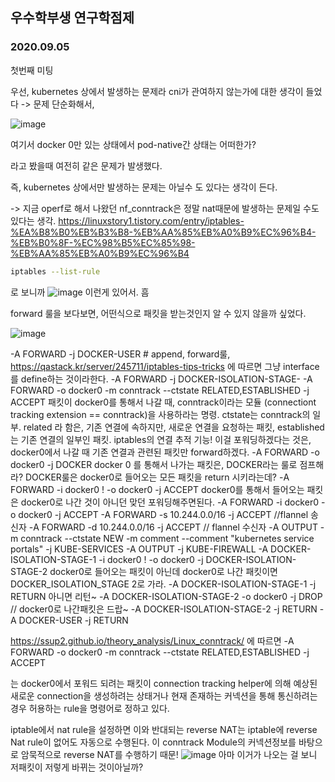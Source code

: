 ## 우수학부생 연구학점제


### 2020.09.05

첫번째 미팅

우선, kubernetes 상에서 발생하는 문제라 cni가 관여하지 않는가에 대한 생각이 들었다
-> 문제 단순화해서, 

![image](https://user-images.githubusercontent.com/47310668/92705840-fdf7c300-f38e-11ea-8f7c-32ee60272771.png)

여기서 docker 0만 있는 상태에서 
pod-native간 상태는 어떠한가?

라고 봤을때 여전히 같은 문제가 발생했다.

즉, kubernetes 상에서만 발생하는 문제는 아닐수 도 있다는 생각이 든다.

-> 지금 operf로 해서 나왔던 nf_conntrack은 정말 nat때문에 발생하는 문제일 수도 있다는 생각.
<https://linuxstory1.tistory.com/entry/iptables-%EA%B8%B0%EB%B3%B8-%EB%AA%85%EB%A0%B9%EC%96%B4-%EB%B0%8F-%EC%98%B5%EC%85%98-%EB%AA%85%EB%A0%B9%EC%96%B4>
```bash
iptables --list-rule
```
로 보니까 
![image](https://user-images.githubusercontent.com/47310668/92706719-b6256b80-f38f-11ea-8334-270f144075a4.png)
이런게 있어서.
흠 

forward 룰을 보다보면, 어떤식으로 패킷을 받는것인지 알 수 있지 않을까 싶었다.


![image](https://user-images.githubusercontent.com/47310668/92706625-a27a0500-f38f-11ea-8f6a-a93ea1bc98e0.png)

-A FORWARD -j DOCKER-USER  # append, forward룰,  https://qastack.kr/server/245711/iptables-tips-tricks 에 따르면 그냥 interface를 define하는 것이라한다.
-A FORWARD -j DOCKER-ISOLATION-STAGE- 
-A FORWARD -o docker0 -m conntrack --ctstate RELATED,ESTABLISHED -j ACCEPT  패킷이 docker0를 통해서 나갈 때, conntrack이라는 모듈 (connectiont tracking extension == conntrack)을 사용하라는 명령.
ctstate는 conntrack의 일부. related 라 함은, 기존 연결에 속하지만, 새로운 연결을 요청하는 패킷, established는 기존 연결의 일부인 패킷. iptables의 연결 추적 기능! 
이걸 포워딩하겠다는 것은,  docker0에서 나갈 때 기존 연결과 관련된 패킷만 forward하겠다. 
-A FORWARD -o docker0 -j DOCKER    docker 0 를 통해서 나가는 패킷은, DOCKER라는 룰로 점프해라?  DOCKER룰은 docker0로 들어오는 모든 패킷을 return 시키라는데?
-A FORWARD -i docker0 ! -o docker0 -j ACCEPT  docker0를 통해서 들어오는 패킷은 docker0로 나간 것이 아니던 맞던 포워딩해주면된다. 
-A FORWARD -i docker0 -o docker0 -j ACCEPT 
-A FORWARD -s 10.244.0.0/16 -j ACCEPT  //flannel 송신자
-A FORWARD -d 10.244.0.0/16 -j ACCEPT // flannel 수신자
-A OUTPUT -m conntrack --ctstate NEW -m comment --comment "kubernetes service portals" -j KUBE-SERVICES
-A OUTPUT -j KUBE-FIREWALL
-A DOCKER-ISOLATION-STAGE-1 -i docker0 ! -o docker0 -j DOCKER-ISOLATION-STAGE-2  docker0로 들어오는 패킷이 아닌데 docker0로 나간 패킷이면 DOCKER_ISOLATION_STAGE 2로 가라.
-A DOCKER-ISOLATION-STAGE-1 -j RETURN   아니면 리턴~
-A DOCKER-ISOLATION-STAGE-2 -o docker0 -j DROP  // docker0로 나간패킷은 드랍~
-A DOCKER-ISOLATION-STAGE-2 -j RETURN
-A DOCKER-USER -j RETURN


https://ssup2.github.io/theory_analysis/Linux_conntrack/
에 따르면
-A FORWARD -o docker0 -m conntrack --ctstate RELATED,ESTABLISHED -j ACCEPT

는 docker0에서 포워드 되려는 패킷이 connection tracking helper에 의해 예상된 새로운 connection을 생성하려는 상태거나 현재 존재하는 커넥션을
통해 통신하려는 경우 허용하는 rule을 명령어로 정하고 있다.

iptable에서 nat rule을 설정하면 이와 반대되는 reverse NAT는 iptable에 reverse Nat rule이 없어도 자동으로 수행된다.
이 conntrack Module의 커넥션정보를 바탕으로 암묵적으로 reverse NAT를 수행하기 때문!
![image](https://user-images.githubusercontent.com/47310668/92718069-39e55500-f39c-11ea-80e2-4212a56a8047.png)
아마 이거가 나오는 걸 보니
저패킷이 저렇게 바뀌는 것이아닐까?
